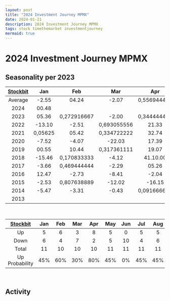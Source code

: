 ```yaml
---
layout: post
title: "2024 Investment Journey MPMX"
date: 2024-01-21
description: 2024 Investment Journey MPMX
tags: stock timethemarket investmentjourney
mermaid: true
---
```


# 2024 Investment Journey MPMX


## Seasonality per 2023

|[Stockbit](https://stockbit.com/symbol/MPMX/seasonality)|Jan|Feb|Mar|Apr|May|Jun|Jul|Aug|Sep|Oct|Nov|Dec|Year|
|:-:|:-:|:-:|:-:|:-:|:-:|:-:|:-:|:-:|:-:|:-:|:-:|:-:|:-:|
Average|-2.55|04.24|-2.07|0,556944444|00.57|-14.34|0,185416667|-4.05|-0.04|01.23|03.18|0,255555556|0,222222222
2024|00.48||||||||||||00.48
2023|05.36|0,272916667|-2.00|0,344444444|-12.50|-7.79|-2.82|00.48|-0.96|-2.91|03.00|0,106944444|-6.25
2022|-13.10|-2.51|0,693055556|21.33|-12.09|-22.08|05.35|03.55|-3.92|04.59|12.20|-2.61|-3.03
2021|0,05625|05.42|0,334722222|32.74|0,463194444|-15.06|00.00|0,141666667|0,224305556|-1.32|12.00|36.31.00|129.92
2020|-7.52|-4.07|-22.03|17.39|17.59|-23.15|00.00|-3.28|-18.22|-12.95|44.64|0,086805556|-25.71
2019|00.55|10.44|0,317361111|19.07|10.16|-39.36|-7.60|-19.62|0,352083333|0,050694444|-5.80|02.31|-26.52
2018|-15.46|0,170833333|-4.12|41.10.00|-9.13|-5.26|-3.03|02.08|-5.10|-17.20|06.49|10.37|-7.18
2017|-3.66|0,469444444|-2.29|05.26|-6.67|00.00|0,041666667|-2.37|09.09|20.56|-9.22|-1.52|22.01
2016|12.47|-2.73|-8.41|-2.04|-6.67|-4.02|44.19.00|0,253472222|01.53|0,428472222|0,502777778|0,042361111|67.69
2015|-2.53|0,807638889|-12.02|-16.15|02.22|-11.59|0,4625|-19.26|-8.62|06.43|-28.68|29.37.00|-38.10
2014|-5.47|-3.31|-0.43|0,091666667|0,545833333|-7.49|-10.93|-1.36|-5.07|0,067361111|-12.02|-13.66|-38.28
2013|||||00.00|-21.92|06.14|-13.22|18.10|0,225|0,053472222|-2.29|-17.42



<br />

|[Stockbit](https://stockbit.com/symbol/MPMX/seasonality)|Jan|Feb|Mar|Apr|May|Jun|Jul|Aug|Sep|Oct|Nov|Dec|Year|
|:-:|:-:|:-:|:-:|:-:|:-:|:-:|:-:|:-:|:-:|:-:|:-:|:-:|:-:|
Up|5|6|3|8|5|0|5|5|5|7|7|7|4
Down|6|4|7|2|5|10|4|6|6|4|4|4|8
Total|11|10|10|10|11|11|11|11|11|11|11|11|12
Up Probability|45%|60%|30%|80%|45%|0%|45%|45%|45%|64%|64%|64%|33%

<br />

## Activity 